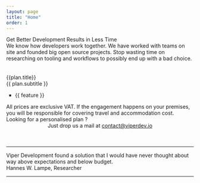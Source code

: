 ```yaml
---
layout: page
title: "Home"
order: 1
---
```


<div ng-app="viperdev">
  <div ng-controller="Data as dc">
    <section id="test1">
      <div class="container">
        <div>
          <div class="dive-title">Get Better Development Results in Less Time</div>
          <div class="dive-small-title">
              We know how developers work together. We have worked with teams on site and founded big open source projects.
              Stop wasting time on researching on tooling and workflows to possibly end up with a bad choice.
          </div>
          <br><br>
          <div class="images row">
            <div class="col-md-12">
              <div class="container">
                <div class="row showcase-gi">
                  <div ng-repeat="plan in dc.plans" class="card card-main showcase-card-gi-quote">
                    <div class="empty-quote">
                      <div class="name-quote">{{plan.title}}</div>
                      <div class="small-name-quote">{{ plan.subtitle }}</div>
                    </div>
                    <div class="card-action quote-data plans">
                      <ul type="square">
                        <li ng-repeat="feature in plan.features">{{ feature }}</li>
                      </ul>
                    </div>
                    <div class="small-fields-group">
                      <div class="card-action  small-fields">
                        <div class="row sfr">
                          <div ng-bind-html="plan.price" class="price-range col-md-12"></div>
                        </div>
                      </div>
                    </div>
                  </div>
                </div>
              </div>
            </div>
          </div>
        </div>
        <div class="container">
          <div class="disclaimer-pricing">All prices are exclusive VAT. If the engagement happens on your premises, you will be responsible for covering travel and accommodation cost.</div>
        </div>
        <div class="dive-title">Looking for a personalised plan ?</div>
        <center>
          <div class="dive-small-title">Just drop us a mail at <a href="mailto:contact@viperdev.io">contact@viperdev.io</a></div>
        </center>
        <br><br>
        <hr class="mid-sepr">
        <div class="" href="#one!">
          <div class="quotation">
            Viper Development found a solution that I would have never thought about way above expectations and below budget.
          </div>
          <div class="author-quote">Hannes W. Lampe, Researcher</div>
        </div>
        <hr class="mid-sepr">
      </div>
  </div>
  <br>
  <section>
  </section>
  </section>
</div>
</div>
